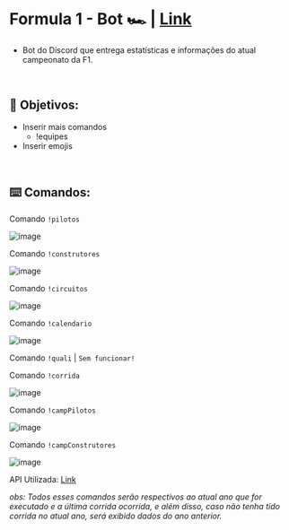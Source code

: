# Formula 1 - Bot 🏎️ | [Link](https://discord.com/api/oauth2/authorize?client_id=973659730125914173&permissions=412317207552&scope=bot%20applications.commands)
* Bot do Discord que entrega estatísticas e informações do atual campeonato da F1.

<br>

<h2> 🎯 Objetivos: </h2>

* Inserir mais comandos
  - !equipes
* Inserir emojis

<br>

<h2> ⌨️ Comandos: </h2>

Comando ```!pilotos```

![image](https://drive.google.com/uc?export=view&id=1zwuAMHvKDpumgcjkFbehCvOdIYUq5sYk)

Comando ```!construtores```

![image](https://drive.google.com/uc?export=view&id=1P17_PvxWRV6iKbumj0oQnOAMd-waEYrL)

Comando ```!circuitos```

![image](https://drive.google.com/uc?export=view&id=1CyD6DGL954sZWZtVxWXclRJO7lbvTrJk)

Comando ```!calendario```

![image](https://drive.google.com/uc?export=view&id=12nSW3ViIq5d9unOa7d0si5AyBtE8WMQs)

Comando ```!quali``` | ```Sem funcionar!```


Comando ```!corrida```

![image](https://drive.google.com/uc?export=view&id=1VhjUr-LfOFkfVOAxqp7GwxG2DAwHmeIF)

Comando ```!campPilotos```

![image](https://drive.google.com/uc?export=view&id=1k88PBLM0TdcMZJQFawXQhZfD2TqA9gtq)

Comando ```!campConstrutores```

![image](https://drive.google.com/uc?export=view&id=19DV895zXD0upWK9SV3R5fiH_54MVT_N3)

API Utilizada: [Link](https://postman.com/maintenance-astronomer-29796265/workspace/f1-api/documentation/19328871-63c4a82c-ae84-4a24-a58b-bd8a408b1c4e)

_obs: Todos esses comandos serão respectivos ao atual ano que for executado e a última corrida ocorrida, e além disso, caso não tenha tido corrida no atual ano, será exibido dados do ano anterior._
